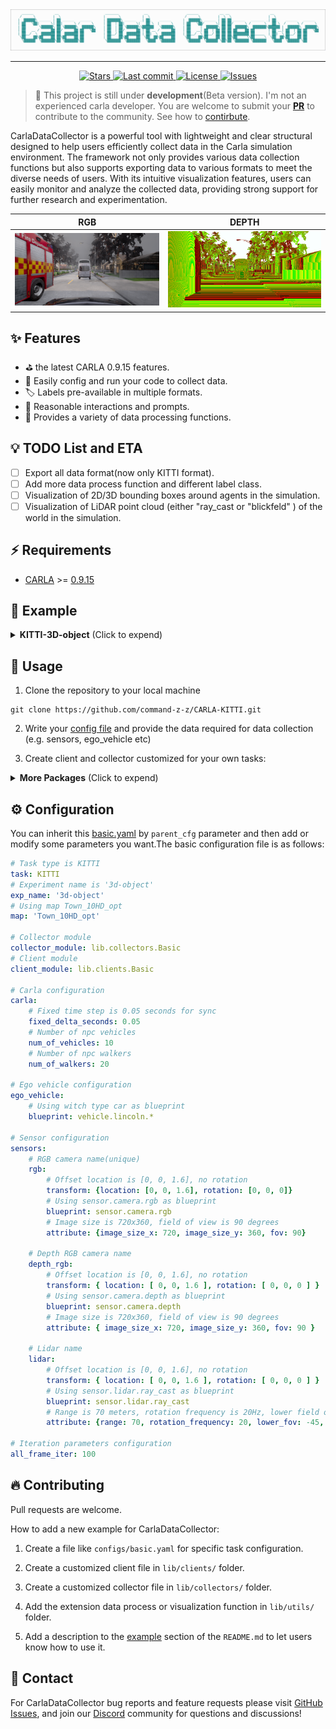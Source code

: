 <div align="center">
  <img src="./assets/head.png">
</div>

<hr>

<div align="center"><p>
    <a href="https://github.com/command-z-z/CarlaDataCollector/stargazers">
      <img alt="Stars" src="https://img.shields.io/github/stars/command-z-z/CarlaDataCollector?style=for-the-badge&logo=starship&color=c69ff5&logoColor=D9E0EE&labelColor=302D41" />
    </a>
    <a href="https://github.com/command-z-z/CarlaDataCollector/pulse">
      <img alt="Last commit" src="https://img.shields.io/github/last-commit/command-z-z/CarlaDataCollector?style=for-the-badge&logo=starship&color=8bd5ca&logoColor=D9E0EE&labelColor=302D41"/>
    </a>
    <a href="https://github.com/command-z-z/CarlaDataCollector/blob/main/LICENSE">
      <img alt="License" src="https://img.shields.io/github/license/command-z-z/CarlaDataCollector?style=for-the-badge&logo=starship&color=ee999f&logoColor=D9E0EE&labelColor=302D41" />
    </a>
    <a href="https://github.com/command-z-z/CarlaDataCollector/issues">
      <img alt="Issues" src="https://img.shields.io/github/issues/command-z-z/CarlaDataCollector?style=for-the-badge&logo=bilibili&color=F5E0DC&logoColor=D9E0EE&labelColor=302D41" />
    </a>
</div>

> :eyes: This project is still under **development**(Beta version). I'm not an experienced carla developer. You are welcome to submit your [**PR**](https://github.com/command-z-z/CarlaDataCollector/pulls) to contribute to the community. See how to [contirbute](#-contributing).

CarlaDataCollector is a powerful tool with lightweight and clear structural designed to help users efficiently collect data in the Carla simulation environment. The framework not only provides various data collection functions but also supports exporting data to various formats to meet the diverse needs of users. With its intuitive visualization features, users can easily monitor and analyze the collected data, providing strong support for further research and experimentation.


| RGB | DEPTH |
| :-:   | :-:   |
| ![](./assets/rgb.png) | ![](./assets/depth.png) |


## ✨ Features
- :golf: the latest CARLA 0.9.15 features.
- :key: Easily config and run your code to collect data.
- :label: Labels pre-available in multiple formats.
- :tulip: Reasonable interactions and prompts.
- :gem: Provides a variety of data processing functions.

## 💡 TODO List and ETA
- [ ] Export all data format(now only KITTI format).
- [ ] Add more data process function and different label class.
- [ ] Visualization of 2D/3D bounding boxes around agents in the simulation.
- [ ] Visualization of LiDAR point cloud (either "ray_cast or "blickfeld" ) of the world in the simulation.
 
## ⚡️ Requirements

- [CARLA](https://carla.org/) >= [0.9.15](https://github.com/carla-simulator/carla/releases/tag/0.9.15)

## :art: Example
<details>
<summary><b>KITTI-3D-object</b> <span style="font-size:14px;">(Click to expend) </span> </summary>

Generate simulation data set in KITTI 2D/3D target detection data set format based on CARLA Simulator(Reference from [Repo](https://github.com/mmmmaomao/DataGenerator)).
```
python generator.py --cfg_file ./configs/kitti/3d-object.yaml
```

![image](https://user-images.githubusercontent.com/55339200/138204888-18958f52-ab1a-454a-8eef-23b7d4987f37.png)

</details>

## 🚀 Usage

1. Clone the repository to your local machine

```
git clone https://github.com/command-z-z/CARLA-KITTI.git
```

2. Write your [config file](#-configuration) and provide the data required for data collection (e.g. sensors, ego_vehicle etc)

3. Create client and collector customized for your own tasks:

<details>
<summary><b>More Packages</b> <span style="font-size:14px;">(Click to expend) </span> </summary>

</details>

## ⚙️ Configuration

You can inherit this [basic.yaml](https://github.com/command-z-z/CarlaDataCollector/blob/main/configs/basic.yaml) by `parent_cfg` parameter and then add or modify some parameters you want.The basic configuration file is as follows:

```yaml
# Task type is KITTI
task: KITTI
# Experiment name is '3d-object'
exp_name: '3d-object'
# Using map Town_10HD_opt
map: 'Town_10HD_opt'

# Collector module 
collector_module: lib.collectors.Basic
# Client module
client_module: lib.clients.Basic

# Carla configuration
carla:
    # Fixed time step is 0.05 seconds for sync
    fixed_delta_seconds: 0.05
    # Number of npc vehicles 
    num_of_vehicles: 10 
    # Number of npc walkers
    num_of_walkers: 20

# Ego vehicle configuration
ego_vehicle:
    # Using witch type car as blueprint
    blueprint: vehicle.lincoln.*

# Sensor configuration
sensors:
    # RGB camera name(unique)
    rgb:
        # Offset location is [0, 0, 1.6], no rotation
        transform: {location: [0, 0, 1.6], rotation: [0, 0, 0]}
        # Using sensor.camera.rgb as blueprint
        blueprint: sensor.camera.rgb
        # Image size is 720x360, field of view is 90 degrees
        attribute: {image_size_x: 720, image_size_y: 360, fov: 90}

    # Depth RGB camera name
    depth_rgb:
        # Offset location is [0, 0, 1.6], no rotation
        transform: { location: [ 0, 0, 1.6 ], rotation: [ 0, 0, 0 ] }
        # Using sensor.camera.depth as blueprint
        blueprint: sensor.camera.depth
        # Image size is 720x360, field of view is 90 degrees
        attribute: { image_size_x: 720, image_size_y: 360, fov: 90 }

    # Lidar name
    lidar:
        # Offset location is [0, 0, 1.6], no rotation
        transform: { location: [ 0, 0, 1.6 ], rotation: [ 0, 0, 0 ] }
        # Using sensor.lidar.ray_cast as blueprint
        blueprint: sensor.lidar.ray_cast
        # Range is 70 meters, rotation frequency is 20Hz, lower field of view is -45 degrees, points per second is 1280000, 64 channels
        attribute: {range: 70, rotation_frequency: 20, lower_fov: -45, points_per_second: 1280000, channels: 64}

# Iteration parameters configuration
all_frame_iter: 100
```

## 🔥 Contributing

Pull requests are welcome.

How to add a new example for CarlaDataCollector:

1. Create a file like `configs/basic.yaml` for specific task configuration.

2. Create a customized client file in `lib/clients/` folder.

3. Create a customized collector file in `lib/collectors/` folder.

4. Add the extension data process or visualization function in `lib/utils/` folder.

5. Add a description to the [example](#-example) section of the `README.md` to let users know how to use it.

## 🍺 Contact

For CarlaDataCollector bug reports and feature requests please visit [GitHub Issues](https://github.com/command-z-z/command-z-z/issues), and join our [Discord](https://discord.gg/2QGjgzgM) community for questions and discussions!
